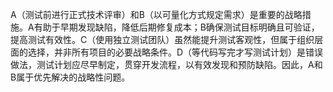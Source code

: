 A（测试前进行正式技术评审）和B（以可量化方式规定需求）是重要的战略措施。A有助于早期发现缺陷，降低后期修复成本；B确保测试目标明确且可验证，提高测试有效性。C（使用独立测试团队）虽然能提升测试客观性，但属于组织层面的选择，并非所有项目的必要战略条件。D（等代码写完才写测试计划）是错误做法，测试计划应尽早制定，贯穿开发流程，以有效发现和预防缺陷。因此，A和B属于优先解决的战略性问题。